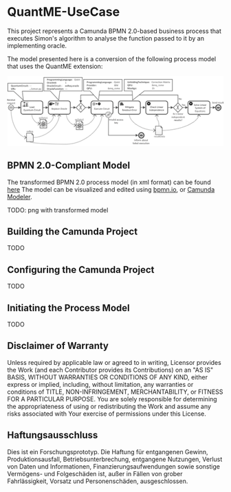 # QuantME-UseCase
This project represents a Camunda BPMN 2.0-based business process that executes Simon's algorithm to analyse the function passed to it by an implementing oracle.

The model presented here is a conversion of the following process model that uses the QuantME extension:

![Business process model that uses the QuantME extension](docs/simons-algorithm-quantme.png)

## BPMN 2.0-Compliant Model
The transformed BPMN 2.0 process model (in xml format) can be found [here](TODO)
The model can be visualized and edited using [bpmn.io](https://demo.bpmn.io/), or [Camunda Modeler](https://camunda.com/download/).

TODO: png with transformed model

## Building the Camunda Project

TODO

## Configuring the Camunda Project

TODO

## Initiating the Process Model

TODO

## Disclaimer of Warranty

Unless required by applicable law or agreed to in writing, Licensor provides the Work (and each Contributor provides its Contributions) on an "AS IS" BASIS, WITHOUT WARRANTIES OR CONDITIONS OF ANY KIND, either express or implied, including, without limitation, any warranties or conditions of TITLE, NON-INFRINGEMENT, MERCHANTABILITY, or FITNESS FOR A PARTICULAR PURPOSE.
You are solely responsible for determining the appropriateness of using or redistributing the Work and assume any risks associated with Your exercise of permissions under this License.

## Haftungsausschluss

Dies ist ein Forschungsprototyp.
Die Haftung für entgangenen Gewinn, Produktionsausfall, Betriebsunterbrechung, entgangene Nutzungen, Verlust von Daten und Informationen, Finanzierungsaufwendungen sowie sonstige Vermögens- und Folgeschäden ist, außer in Fällen von grober Fahrlässigkeit, Vorsatz und Personenschäden, ausgeschlossen.
